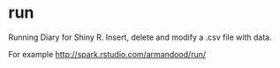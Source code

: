 run
===

Running Diary for Shiny R. Insert, delete and modify a .csv file with data.

For example http://spark.rstudio.com/armandood/run/
